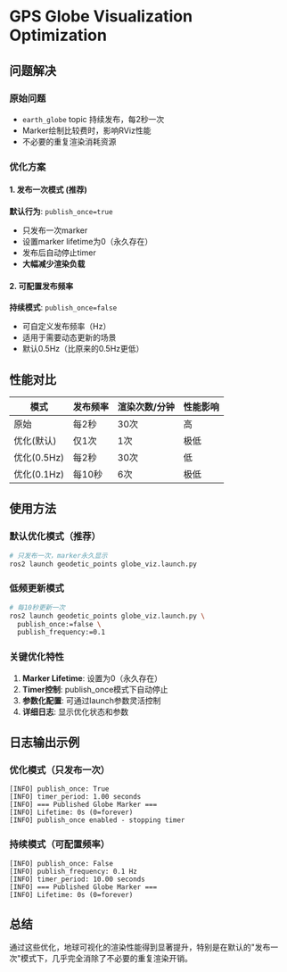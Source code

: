 # GPS Globe Visualization Optimization

## 问题解决

### 原始问题
- `earth_globe` topic 持续发布，每2秒一次
- Marker绘制比较费时，影响RViz性能
- 不必要的重复渲染消耗资源

### 优化方案

#### 1. 发布一次模式 (推荐)
**默认行为**: `publish_once=true`
- 只发布一次marker
- 设置marker lifetime为0（永久存在）
- 发布后自动停止timer
- **大幅减少渲染负载**

#### 2. 可配置发布频率
**持续模式**: `publish_once=false` 
- 可自定义发布频率（Hz）
- 适用于需要动态更新的场景
- 默认0.5Hz（比原来的0.5Hz更低）

## 性能对比

| 模式 | 发布频率 | 渲染次数/分钟 | 性能影响 |
|------|----------|---------------|----------|
| 原始 | 每2秒 | 30次 | 高 |
| 优化(默认) | 仅1次 | 1次 | 极低 |
| 优化(0.5Hz) | 每2秒 | 30次 | 低 |
| 优化(0.1Hz) | 每10秒 | 6次 | 极低 |

## 使用方法

### 默认优化模式（推荐）
```bash
# 只发布一次，marker永久显示
ros2 launch geodetic_points globe_viz.launch.py
```

### 低频更新模式
```bash
# 每10秒更新一次
ros2 launch geodetic_points globe_viz.launch.py \
  publish_once:=false \
  publish_frequency:=0.1
```

### 关键优化特性
1. **Marker Lifetime**: 设置为0（永久存在）
2. **Timer控制**: publish_once模式下自动停止
3. **参数化配置**: 可通过launch参数灵活控制
4. **详细日志**: 显示优化状态和参数

## 日志输出示例

### 优化模式（只发布一次）
```
[INFO] publish_once: True
[INFO] timer_period: 1.00 seconds
[INFO] === Published Globe Marker ===
[INFO] Lifetime: 0s (0=forever)
[INFO] publish_once enabled - stopping timer
```

### 持续模式（可配置频率）
```
[INFO] publish_once: False
[INFO] publish_frequency: 0.1 Hz
[INFO] timer_period: 10.00 seconds
[INFO] === Published Globe Marker ===
[INFO] Lifetime: 0s (0=forever)
```

## 总结
通过这些优化，地球可视化的渲染性能得到显著提升，特别是在默认的"发布一次"模式下，几乎完全消除了不必要的重复渲染开销。